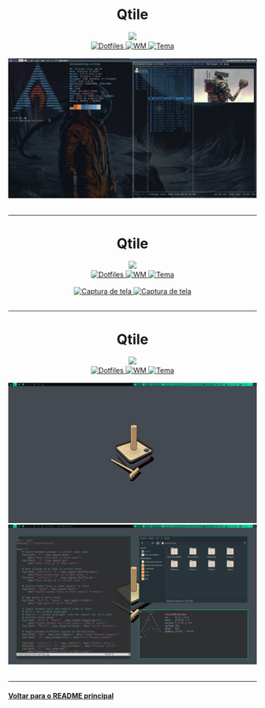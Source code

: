 <h1 align="center">Qtile</h1>
<div align="center">
  <a href="https://github.com/diego-rapoport">
    <img src="https://img.shields.io/badge/usuário-diego_rapoport-%232c3e50?style=for-the-badge" />
  </a>

  <br/>
  <a href="https://github.com/diego-rapoport/dotfiles">
    <img
      alt="Dotfiles"
      src="https://img.shields.io/badge/dots-%232c3e50?style=for-the-badge"
    />
  </a>
  <a href="https://github.com/qtile/qtile">
    <img
      alt="WM"
      src="https://img.shields.io/badge/wm-qtile-%235352ed?style=for-the-badge"
    />
  </a>
  <a href="https://github.com/dylanaraps/pywal">
    <img
      alt="Tema"
      src="https://img.shields.io/badge/tema-pywal-%232ed573?style=for-the-badge"
    />
  </a>
  <br /><br />
  <a href="https://github.com/diego-rapoport/dotfiles/blob/master/config.py">
    <img alt="Captura de tela / Gif" src="https://github.com/diego-rapoport/dotfiles/blob/master/screenshots/qtile.png" />
  </a>
  <br/><br/>
</div>

---

<h1 align="center">Qtile</h1>
<div align="center">
  <a href="https://gitlab.com/overlock1">
    <img src="https://img.shields.io/badge/usuário-overlock1-%232c3e50?style=for-the-badge" />
  </a>

  <br/>
  <a href="https://gitlab.com/overlock1/Dotfiles">
    <img
      alt="Dotfiles"
      src="https://img.shields.io/badge/dots-%232c3e50?style=for-the-badge"
    />
  </a>
  <a href="https://github.com/qtile/qtile">
    <img
      alt="WM"
      src="https://img.shields.io/badge/wm-qtile-%235352ed?style=for-the-badge"
    />
  </a>
  <a href="https://gitlab.com/overlock1/Dotfiles">
    <img
      alt="Tema"
      src="https://img.shields.io/badge/tema-custom-%232ed573?style=for-the-badge"
    />
  </a>
  <br /><br />
  <a href="https://github.com/overlock1/Dotfiles/tree/master/.config/qtile/qtile">
    <img alt="Captura de tela" src="https://raw.githubusercontent.com/overlock1/Dotfiles/master/.config/qtile/2020-11-30-222825_1366x768_scrot.png" />
    <img alt="Captura de tela" src="https://raw.githubusercontent.com/overlock1/Dotfiles/master/.config/qtile/qtile_and_rofi.png" />
  </a>
  <br/><br/>
</div>

---

<h1 align="center">Qtile</h1>
<div align="center">
  <a href="https://github.com/stenioas">
    <img src="https://img.shields.io/badge/usuário-stenioas-%232c3e50?style=for-the-badge" />
  </a>
  <br/>
  <a href="https://github.com/stenioas/myarch/tree/master/dotfiles/.config/qtile">
    <img
      alt="Dotfiles"
      src="https://img.shields.io/badge/dots-%232c3e50?style=for-the-badge"
    />
  </a>
  <a href="https://github.com/qtile/qtile">
    <img
      alt="WM"
      src="https://img.shields.io/badge/wm-qtile-%235352ed?style=for-the-badge"
    />
  </a>
  <a href="https://github.com/stenioas/myarch/tree/master/dotfiles/.config/qtile">
    <img
      alt="Tema"
      src="https://img.shields.io/badge/tema-custom-%232ed573?style=for-the-badge"
    />
  </a>
  <br /><br />
  <a href="https://github.com/stenioas/myarch/tree/master/dotfiles/.config/qtile">
    <img alt="Captura de tela" src="https://github.com/stenioas/myarch/blob/master/screenshots/qtile_desktop.png" />
    <img alt="Captura de tela" src="https://github.com/stenioas/myarch/blob/master/screenshots/qtile_layout.png" />
  </a>
  <br/><br/>
</div>

---

#### [Voltar para o README principal](https://github.com/unixwmbr/unixwmbr)
